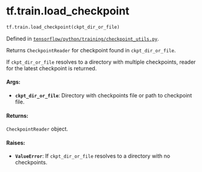 <div itemscope itemtype="http://developers.google.com/ReferenceObject">
<meta itemprop="name" content="tf.train.load_checkpoint" />
<meta itemprop="path" content="Stable" />
</div>

# tf.train.load_checkpoint

``` python
tf.train.load_checkpoint(ckpt_dir_or_file)
```



Defined in [`tensorflow/python/training/checkpoint_utils.py`](/code/stable/tensorflow/python/training/checkpoint_utils.py).

Returns `CheckpointReader` for checkpoint found in `ckpt_dir_or_file`.

If `ckpt_dir_or_file` resolves to a directory with multiple checkpoints,
reader for the latest checkpoint is returned.

#### Args:

* <b>`ckpt_dir_or_file`</b>: Directory with checkpoints file or path to checkpoint
    file.


#### Returns:

`CheckpointReader` object.


#### Raises:

* <b>`ValueError`</b>: If `ckpt_dir_or_file` resolves to a directory with no
    checkpoints.